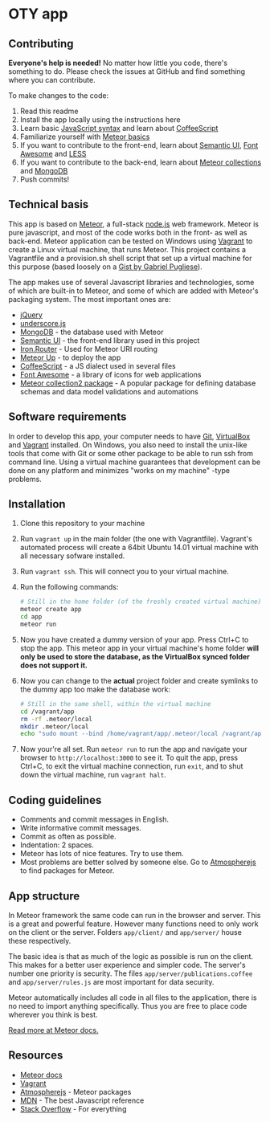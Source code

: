 OTY app
===================

Contributing
------------

**Everyone's help is needed!** No matter how little you code, there's something to do. Please check the issues at GitHub and find something where you can contribute.

To make changes to the code:

1. Read this readme
2. Install the app locally using the instructions here
3. Learn basic [JavaScript syntax](https://developer.mozilla.org/en-US/Learn/Getting_started_with_the_web/JavaScript_basics) and learn about [CoffeeScript]
4. Familiarize yourself with [Meteor basics](http://guide.meteor.com/)
5. If you want to contribute to the front-end, learn about [Semantic UI], [Font Awesome] and [LESS]
6. If you want to contribute to the back-end, learn about [Meteor collections](http://guide.meteor.com/collections.html) and [MongoDB]
7. Push commits!

Technical basis
---------------

This app is based on [Meteor], a full-stack [node.js] web framework. Meteor is pure javascript, and most of the code works both in the front- as well as back-end. Meteor application can be tested on Windows using [Vagrant] to create a Linux virtual machine, that runs Meteor. This project contains a Vagrantfile and a provision.sh shell script that set up a virtual machine for this purpose (based loosely on a [Gist by Gabriel Pugliese][1]).

The app makes use of several Javascript libraries and technologies, some of which are built-in to Meteor, and some of which are added with Meteor's packaging system. The most important ones are:

- [jQuery]
- [underscore.js]
- [MongoDB] - the database used with Meteor
- [Semantic UI] - the front-end library used in this project
- [Iron.Router] - Used for Meteor URI routing
- [Meteor Up] - to deploy the app
- [CoffeeScript] - a JS dialect used in several files
- [Font Awesome] - a library of icons for web applications
- [Meteor collection2 package] - A popular package for defining database schemas and data model validations and automations

Software requirements
---------------------

In order to develop this app, your computer needs to have [Git], [VirtualBox] and [Vagrant] installed. On Windows, you also need to install the unix-like tools that come with Git or some other package to be able to run ssh from command line. Using a virtual machine guarantees that development can be done on any platform and minimizes "works on my machine" -type problems.

Installation
------------

1. Clone this repository to your machine
2. Run `vagrant up` in the main folder (the one with Vagrantfile). Vagrant's automated process will create a 64bit Ubuntu 14.01 virtual machine with all necessary sofware installed.
3. Run `vagrant ssh`. This will connect you to your virtual machine.
4. Run the following commands:

    ```sh
    # Still in the home folder (of the freshly created virtual machine)
    meteor create app
    cd app
    meteor run
    ```

5. Now you have created a dummy version of your app. Press Ctrl+C to stop the app. This meteor app in your virtual machine's home folder **will only be used to store the database, as the VirtualBox synced folder does not support it.**
6. Now you can change to the **actual** project folder and create symlinks to the dummy app too make the database work:

    ```sh
    # Still in the same shell, within the virtual machine
    cd /vagrant/app
    rm -rf .meteor/local
    mkdir .meteor/local
    echo "sudo mount --bind /home/vagrant/app/.meteor/local /vagrant/app/.meteor/local" >> ~/.bashrc && source ~/.bashrc
    ```

7. Now your're all set. Run `meteor run` to run the app and navigate your browser to `http://localhost:3000` to see it. To quit the app, press Ctrl+C, to exit the virtual machine connection, run `exit`, and to shut down the virtual machine, run `vagrant halt`.

Coding guidelines
-----------------

- Comments and commit messages in English.
- Write informative commit messages.
- Commit as often as possible.
- Indentation: 2 spaces.
- Meteor has lots of nice features. Try to use them.
- Most problems are better solved by someone else. Go to [Atmospherejs] to find packages for Meteor.

App structure
-------------

In Meteor framework the same code can run in the browser and server. This is a great and powerful feature. However many functions need to only work on the client or the server. Folders `app/client/` and `app/server/` house these respectively.

The basic idea is that as much of the logic as possible is run on the client. This makes for a better user experience and simpler code. The server's number one priority is security. The files `app/server/publications.coffee` and `app/server/rules.js` are most important for data security.

Meteor automatically includes all code in all files to the application, there is no need to import anything specifically. Thus you are free to place code wherever you think is best.

[Read more at Meteor docs.](http://docs.meteor.com/#/full/structuringyourapp)

Resources
---------

- [Meteor docs]
- [Vagrant]
- [Atmospherejs] - Meteor packages
- [MDN] - The best Javascript reference
- [Stack Overflow] - For everything

[1]: https://gist.github.com/gabrielhpugliese/5855677
[Meteor]: https://www.meteor.com/
[Meteor docs]: http://docs.meteor.com/
[Git]: http://git-scm.com/
[Vagrant]: https://www.vagrantup.com/
[Semantic UI]: http://semantic-ui.com/
[node.js]: http://nodejs.org/
[MongoDB]: http://www.mongodb.org/
[VirtualBox]: https://www.virtualbox.org/
[jQuery]: http://jquery.com/
[underscore.js]: http://underscorejs.org/
[Atmospherejs]: http://atmospherejs.com/
[MDN]: https://developer.mozilla.org/en-US/docs/Web/JavaScript
[Stack Overflow]: https://stackoverflow.com/
[Meteor Up]: https://github.com/arunoda/meteor-up
[meteor-famous-views]: https://famous-views.meteor.com/
[Iron.Router]: https://github.com/iron-meteor/iron-router
[CoffeeScript]: http://coffeescript.org/
[Font Awesome]: https://fortawesome.github.io/Font-Awesome/icons/
[LESS]: http://lesscss.org/
[Meteor collection2 package]: https://github.com/aldeed/meteor-collection2
